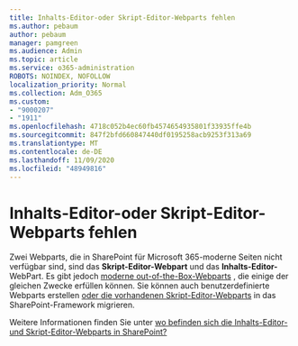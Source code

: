 ```yaml
---
title: Inhalts-Editor-oder Skript-Editor-Webparts fehlen
ms.author: pebaum
author: pebaum
manager: pamgreen
ms.audience: Admin
ms.topic: article
ms.service: o365-administration
ROBOTS: NOINDEX, NOFOLLOW
localization_priority: Normal
ms.collection: Adm_O365
ms.custom:
- "9000207"
- "1911"
ms.openlocfilehash: 4718c052b4ec60fb4574654935801f33935ffe4b
ms.sourcegitcommit: 847f2bfd660847440df0195258acb9253f313a69
ms.translationtype: MT
ms.contentlocale: de-DE
ms.lasthandoff: 11/09/2020
ms.locfileid: "48949816"
---
```

# <a name="content-editor-or-script-editor-web-parts-are-missing"></a>Inhalts-Editor-oder Skript-Editor-Webparts fehlen

Zwei Webparts, die in SharePoint für Microsoft 365-moderne Seiten nicht verfügbar sind, sind das **Skript-Editor-Webpart** und das **Inhalts-Editor-** WebPart. Es gibt jedoch [moderne out-of-the-Box-Webparts](https://support.microsoft.com/office/ed6cc9ce-8b2a-480c-a655-1b9d7615cdbd#bkmk_outofbox) , die einige der gleichen Zwecke erfüllen können. Sie können auch benutzerdefinierte Webparts erstellen [oder die vorhandenen Skript-Editor-Webparts](https://support.microsoft.com/office/ed6cc9ce-8b2a-480c-a655-1b9d7615cdbd#bkmk_custom) in das SharePoint-Framework migrieren.  

Weitere Informationen finden Sie unter [wo befinden sich die Inhalts-Editor-und Skript-Editor-Webparts in SharePoint?](https://support.microsoft.com/office/ed6cc9ce-8b2a-480c-a655-1b9d7615cdbd)
